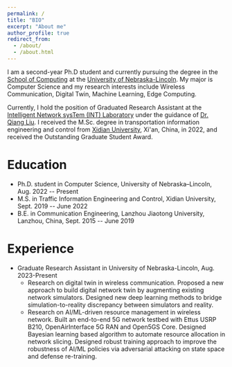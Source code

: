 ```yaml
---
permalink: /
title: "BIO"
excerpt: "About me"
author_profile: true
redirect_from: 
  - /about/
  - /about.html
---
```


I am a second-year Ph.D student and currently pursuing the degree in the [School of Computing](https://computing.unl.edu/) at the [University of Nebraska-Lincoln](https://www.unl.edu/). My major is Computer Science and my research interests include Wireless Communication, Digital Twin, Machine Learning, Edge Computing.

Currently, I hold the position of Graduated Research Assistant at the [Intelligent Network sysTem (INT) Laboratory](https://liuqiang12040913.github.io/project.html) under the guidance of [Dr. Qiang Liu](https://liuqiang12040913.github.io/index.html). I received the M.Sc. degree in transportation information engineering and control from [Xidian University](https://en.xidian.edu.cn/), Xi'an, China, in 2022, and received the Outstanding Graduate Student Award.


Education
======
* Ph.D. student in Computer Science, University of Nebraska–Lincoln, Aug. 2022 -- Present
* M.S. in Traffic Information Engineering and Control, Xidian University, Sept. 2019 -- June 2022
* B.E. in Communication Engineering, Lanzhou Jiaotong University, Lanzhou, China, Sept. 2015 -- June 2019

Experience
======
* Graduate Research Assistant in University of Nebraska-Lincoln, Aug. 2023-Present
  * Research on digital twin in wireless communication. Proposed a new approach to build digital network twin by augmenting existing network simulators. Designed new deep learning methods to bridge simulation-to-reality discrepancy between simulators and reality.
  * Research on AI/ML-driven resource management in wireless network. Built an end-to-end 5G network testbed with Ettus USRP B210, OpenAirInterface 5G RAN and Open5GS Core. Designed Bayesian learning based algorithm to automate resource allocation in network slicing. Designed robust training approach to improve the robustness of AI/ML policies via adversarial attacking on state space and defense re-training.


